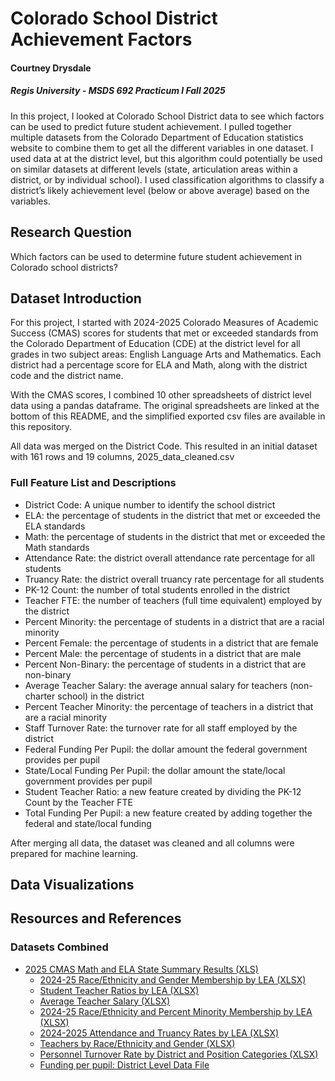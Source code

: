# Colorado School District Achievement Factors
#### Courtney Drysdale
##### Regis University - MSDS 692 Practicum I Fall 2025

In this project, I looked at Colorado School District data to see which factors can be used to predict future student achievement. 
I pulled together multiple datasets from the Colorado Department of Education statistics website to combine them to get all the different 
variables in one dataset. I used data at at the district level, but this algorithm could potentially be used on similar datasets at different 
levels (state, articulation areas within a district, or by individual school). I used classification algorithms to classify a district’s likely 
achievement level (below or above average) based on the variables. 

## Research Question
Which factors can be used to determine future student achievement in Colorado school districts?

## Dataset Introduction

For this project, I started with 2024-2025 Colorado Measures of Academic Success (CMAS) scores for students that met or exceeded standards from the Colorado 
Department of Education (CDE) at the district level for all grades in two subject areas: English Language Arts and Mathematics. Each district had a
percentage score for ELA and Math, along with the district code and the district name.

With the CMAS scores, I combined 10 other spreadsheets of district level data using a pandas dataframe. The original spreadsheets are linked at the bottom
of this README, and the simplified exported csv files are available in this repository.

All data was merged on the District Code. This resulted in an initial dataset with 161 rows and 19 columns, 2025_data_cleaned.csv

### Full Feature List and Descriptions
   - District Code: A unique number to identify the school district
   - ELA: the percentage of students in the district that met or exceeded the ELA standards
   - Math: the percentage of students in the district that met or exceeded the Math standards
   - Attendance Rate: the district overall attendance rate percentage for all students
   - Truancy Rate: the district overall truancy rate percentage for all students
   - PK-12 Count: the number of total students enrolled in the district
   - Teacher FTE: the number of teachers (full time equivalent) employed by the district
   - Percent Minority: the percentage of students in a district that are a racial minority
   - Percent Female: the percentage of students in a district that are female
   - Percent Male: the percentage of students in a district that are male
   - Percent Non-Binary: the percentage of students in a district that are non-binary
   - Average Teacher Salary: the average annual salary for teachers (non-charter school) in the district
   - Percent Teacher Minority: the percentage of teachers in a district that are a racial minority
   - Staff Turnover Rate: the turnover rate for all staff employed by the district
   - Federal Funding Per Pupil: the dollar amount the federal government provides per pupil
   - State/Local Funding Per Pupil: the dollar amount the state/local government provides per pupil
   - Student Teacher Ratio: a new feature created by dividing the PK-12 Count by the Teacher FTE
   - Total Funding Per Pupil: a new feature created by adding together the federal and state/local funding

After merging all data, the dataset was cleaned and all columns were prepared for machine learning.

## Data Visualizations


   
## Resources and References
### Datasets Combined
   - [2025 CMAS Math and ELA State Summary Results (XLS)](https://www.cde.state.co.us/assessment/2025_cmas_ela_math_statesummaryachievementresults)
      - [2024-25 Race/Ethnicity and Gender Membership by LEA (XLSX)](https://www.cde.state.co.us/cdereval/2024-25raceethnicityandgenderbylea)
      - [Student Teacher Ratios by LEA (XLSX)](https://www.cde.state.co.us/cdereval/2025_staffstatistics_studentteacherratio-bylea)
      - [Average Teacher Salary (XLSX)](https://www.cde.state.co.us/cdereval/2025_staffstatistics_averageteachersalary)
      - [2024-25 Race/Ethnicity and Percent Minority Membership by LEA (XLSX)](https://www.cde.state.co.us/cdereval/2024-25raceethnicityandpercentminoritymembershipbylea)
      - [2024-2025 Attendance and Truancy Rates by LEA (XLSX)](https://www.cde.state.co.us/cdereval/2025_attendance_districtattendanceandtruancy)
      - [Teachers by Race/Ethnicity and Gender (XLSX)](https://www.cde.state.co.us/cdereval/2025_staffstatistics_teachers-race-eth-gender)
      - [Personnel Turnover Rate by District and Position Categories (XLSX)](https://www.cde.state.co.us/cdereval/2025_staffstatistics_personnelturnoverrate_districtandposition)
      - [Funding per pupil: District Level Data File](https://www.cde.state.co.us/cdefinance/ft_fy2024_distdatafile)
